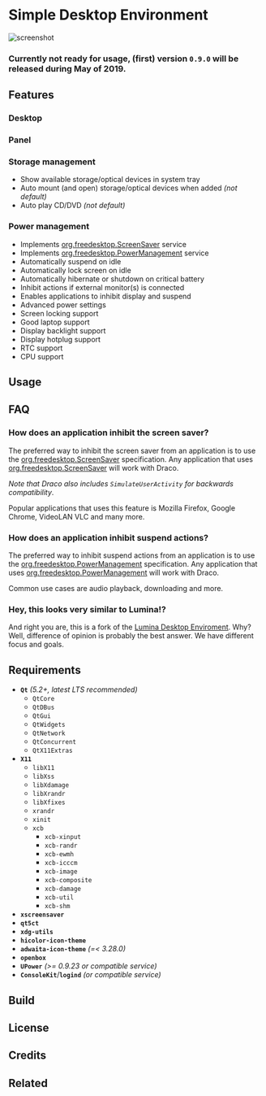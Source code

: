 # Simple Desktop Environment

![screenshot](draco-screenshot.gif)

### **Currently not ready for usage, (first) version ``0.9.0`` will be released during May of 2019.**

## Features

### Desktop
### Panel
### Storage management

  * Show available storage/optical devices in system tray
  * Auto mount (and open) storage/optical devices when added *(not default)*
  * Auto play CD/DVD *(not default)*

### Power management

  * Implements [org.freedesktop.ScreenSaver](https://people.freedesktop.org/~hadess/idle-inhibition-spec/re01.html) service
  * Implements [org.freedesktop.PowerManagement](https://www.freedesktop.org/wiki/Specifications/power-management-spec/) service
  * Automatically suspend on idle
  * Automatically lock screen on idle
  * Automatically hibernate or shutdown on critical battery
  * Inhibit actions if external monitor(s) is connected
  * Enables applications to inhibit display and suspend
  * Advanced power settings
  * Screen locking support
  * Good laptop support
  * Display backlight support
  * Display hotplug support
  * RTC support
  * CPU support

## Usage
## FAQ

### How does an application inhibit the screen saver?

The preferred way to inhibit the screen saver from an application is to use the [org.freedesktop.ScreenSaver](https://people.freedesktop.org/~hadess/idle-inhibition-spec/re01.html) specification. Any application that uses [org.freedesktop.ScreenSaver](https://people.freedesktop.org/~hadess/idle-inhibition-spec/re01.html) will work with Draco.

*Note that Draco also includes ``SimulateUserActivity`` for backwards compatibility*.

Popular applications that uses this feature is Mozilla Firefox, Google Chrome, VideoLAN VLC and many more.

### How does an application inhibit suspend actions?

The preferred way to inhibit suspend actions from an application is to use the [org.freedesktop.PowerManagement](https://www.freedesktop.org/wiki/Specifications/power-management-spec/) specification. Any application that uses [org.freedesktop.PowerManagement](https://www.freedesktop.org/wiki/Specifications/power-management-spec/) will work with Draco.

Common use cases are audio playback, downloading and more.

### Hey, this looks very similar to Lumina!?

And right you are, this is a fork of the [Lumina Desktop Enviroment](https://github.com/lumina-desktop/lumina). Why? Well, difference of opinion is probably the best answer. We have different focus and goals.

## Requirements

  * **``Qt``** *(5.2+, latest LTS recommended)*
    * ``QtCore``
    * ``QtDBus``
    * ``QtGui``
    * ``QtWidgets``
    * ``QtNetwork``
    * ``QtConcurrent``
    * ``QtX11Extras``
  * **``X11``**
    * ``libX11``
    * ``libXss``
    * ``libXdamage``
    * ``libXrandr``
    * ``libXfixes``
    * ``xrandr``
    * ``xinit``
    * ``xcb``
      * ``xcb-xinput``
      * ``xcb-randr``
      * ``xcb-ewmh``
      * ``xcb-icccm``
      * ``xcb-image``
      * ``xcb-composite``
      * ``xcb-damage``
      * ``xcb-util``
      * ``xcb-shm``
  * **``xscreensaver``**
  * **``qt5ct``**
  * **``xdg-utils``**
  * **``hicolor-icon-theme``**
  * **``adwaita-icon-theme``** *(=< 3.28.0)*
  * **``openbox``**
  * **``UPower``** *(>= 0.9.23 or compatible service)*
  * **``ConsoleKit``**/**``logind``** *(or compatible service)*

## Build
## License
## Credits
## Related
